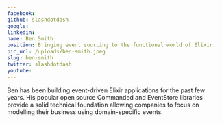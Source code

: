 ```yaml
---
facebook: 
github: slashdotdash
google: 
linkedin: 
name: Ben Smith
position: Bringing event sourcing to the functional world of Elixir.
pic_url: /uploads/ben-smith.jpeg
slug: ben-smith
twitter: slashdotdash
youtube: 
---
```

<p>Ben has been building event-driven Elixir applications for the past few years. His popular open source Commanded and EventStore libraries provide a solid technical foundation allowing companies to focus on modelling their business using domain-specific events.</p>

<p>&nbsp;</p>
